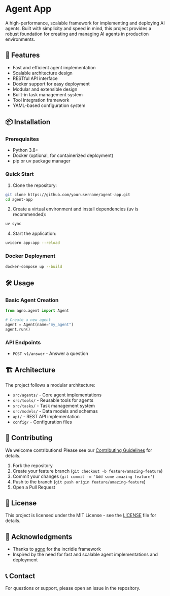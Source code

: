 # Agent App

A high-performance, scalable framework for implementing and deploying AI agents. Built with simplicity and speed in mind, this project provides a robust foundation for creating and managing AI agents in production environments.

## 🚀 Features

- Fast and efficient agent implementation
- Scalable architecture design
- RESTful API interface
- Docker support for easy deployment
- Modular and extensible design
- Built-in task management system
- Tool integration framework
- YAML-based configuration system

## 📦 Installation

### Prerequisites
- Python 3.8+
- Docker (optional, for containerized deployment)
- pip or uv package manager

### Quick Start

1. Clone the repository:
```bash
git clone https://github.com/yourusername/agent-app.git
cd agent-app
```

2. Create a virtual environment and install dependencies (uv is recommended):
```bash
uv sync
```

4. Start the application:
```bash
uvicorn app:app --reload
```

### Docker Deployment
```bash
docker-compose up --build
```

## 🛠️ Usage

### Basic Agent Creation
```python
from agno.agent import Agent

# Create a new agent
agent = Agent(name="my_agent")
agent.run()
```

### API Endpoints
- `POST v1/answer` - Answer a question

## 🏗️ Architecture

The project follows a modular architecture:
- `src/agents/` - Core agent implementations
- `src/tools/` - Reusable tools for agents
- `src/tasks/` - Task management system
- `src/models/` - Data models and schemas
- `api/` - REST API implementation
- `config/` - Configuration files

## 🤝 Contributing

We welcome contributions! Please see our [Contributing Guidelines](docs/CONTRIBUTING.md) for details.

1. Fork the repository
2. Create your feature branch (`git checkout -b feature/amazing-feature`)
3. Commit your changes (`git commit -m 'Add some amazing feature'`)
4. Push to the branch (`git push origin feature/amazing-feature`)
5. Open a Pull Request

## 📄 License

This project is licensed under the MIT License - see the [LICENSE](LICENSE) file for details.

## 🙏 Acknowledgments

- Thanks to [agno](https://github.com/agno-agi/agno) for the incridle framework
- Inspired by the need for fast and scalable agent implementations and deployment

## 📞 Contact

For questions or support, please open an issue in the repository.
